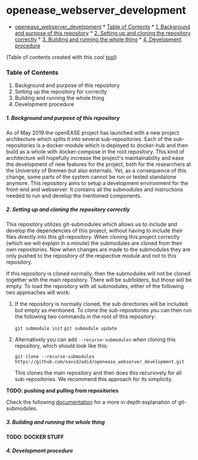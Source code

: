 # openease_webserver_development

<!--ts-->
   * [openease_webserver_development](#openease_webserver_development)
         * [Table of Contents](#table-of-contents)
               * [1. Background and purpose of this repository](#1-background-and-purpose-of-this-repository)
               * [2. Setting up and cloning the repository correctly](#2-setting-up-and-cloning-the-repository-correctly)
               * [3. Building and running the whole thing](#3-building-and-running-the-whole-thing)
               * [4. Development procedure](#4-development-procedure)

<!-- Added by: navid, at: Mi 15. Mai 13:11:53 CEST 2019 -->

<!--te-->

(Table of contents created with this cool [tool][1])

### Table of Contents
1. Background and purpose of this repository
2. Setting up the repository for correctly
3. Building and running the whole thing
4. Development procedure

##### 1. Background and purpose of this repository
As of May 2019 the openEASE project has launched with a new project architecture which splits it into several sub-repositories. Each of the sub-repositories is a docker-module which is deployed to docker-hub and then build as a whole with docker-compose in the root repository. This kind of architecture will hopefully increase the project's maintainability and ease the development of new features for the project, both for the researchers at the University of Bremen but also externals. Yet, as a consequence of this change, some parts of the system cannot be run or tested standalone anymore. This repository aims to setup a development environment for the front-end and webserver. It contains all the submodules and instructions needed to run and develop the mentioned components.

##### 2. Setting up and cloning the repository correctly
This repository utilizes git-submodules which allows us to include and develop the dependencies of this project, without having to include their files directly into this git-repository. When cloning this project correctly (which we will explain in a minute) the submodules are cloned from their own repositories. Now when changes are made to the submodules they are only pushed to the repository of the respective module and not to this repository.

If this repository is cloned normally, then the submodules will not be cloned together with the main repository. There will be subfolders, but those will be empty. To load the repository with all submodules, either of the following two approaches will work:

1. If the repository is normally cloned, the sub directories will be included but empty as mentioned. To clone the sub-repositories you can then run the following two commands in the root of this repository:

    `git submodule init`
    `git submodule update`

2. Alternatively you can add `--recurse-submodules` when cloning this repository, which should look like this:

    `git clone --recurse-submodules https://github.com/navidJadid/openease_webserver_development.git`

    This clones the main repository and then does this recursively for all sub-repositories. We recommend this approach for its simplicity.

**TODO: pushing and pulling from repositories**

Check the following [documentation][0] for a more in depth explanation of git-submodules.

##### 3. Building and running the whole thing
**TODO: DOCKER STUFF**

##### 4. Development procedure

[0]: [https://git-scm.com/book/en/v2/Git-Tools-Submodules]
[1]: [https://github.com/ekalinin/github-markdown-toc#usage]
